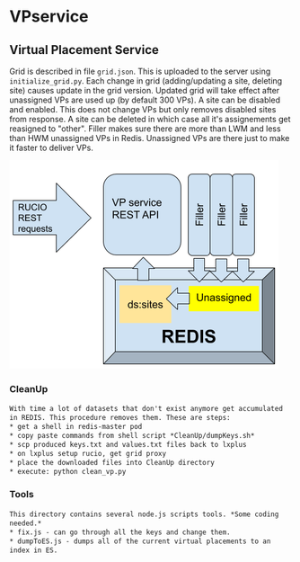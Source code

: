 # VPservice
## Virtual Placement Service

Grid is described in file ```grid.json```. 
This is uploaded to the server using ```initialize_grid.py```. 
Each change in grid (adding/updating a site, deleting site) causes update in the grid version. Updated grid will take effect after unassigned VPs are used up (by default 300 VPs).
A site can be disabled and enabled. This does not change VPs but only removes disabled sites from response.
A site can be deleted in which case all it's assignements get reasigned to "other".
Filler makes sure there are more than LWM and less than HWM unassigned VPs in Redis. Unassigned VPs are there just to make it faster to deliver VPs. 

![VPservice schema](VP_service_schema.png)

### CleanUp
    With time a lot of datasets that don't exist anymore get accumulated in REDIS. This procedure removes them. These are steps: 
    * get a shell in redis-master pod
    * copy paste commands from shell script *CleanUp/dumpKeys.sh*
    * scp produced keys.txt and values.txt files back to lxplus
    * on lxplus setup rucio, get grid proxy
    * place the downloaded files into CleanUp directory
    * execute: python clean_vp.py


### Tools 
    This directory contains several node.js scripts tools. *Some coding needed.*
    * fix.js - can go through all the keys and change them. 
    * dumpToES.js - dumps all of the current virtual placements to an index in ES.
